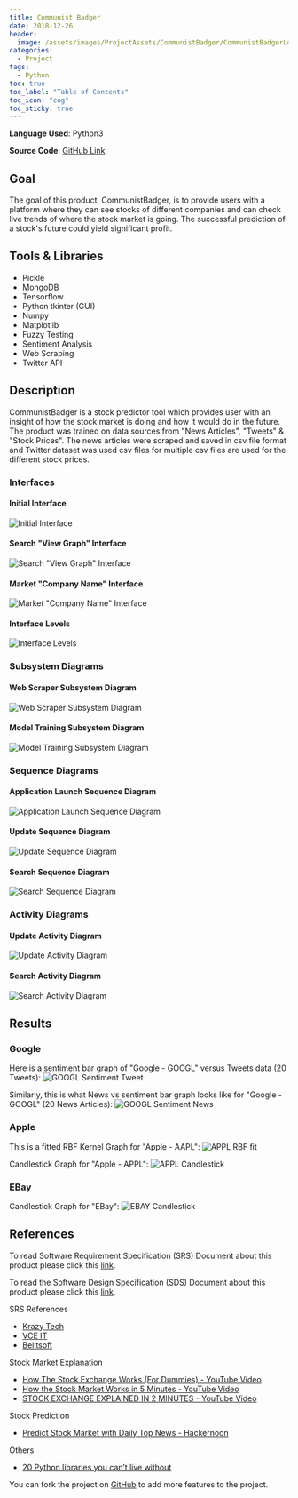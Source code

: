 ```yaml
---
title: Communist Badger
date: 2018-12-26
header:
  image: /assets/images/ProjectAssets/CommunistBadger/CommunistBadgerLogo.png
categories:
  - Project
tags:
  - Python
toc: true
toc_label: "Table of Contents"
toc_icon: "cog"
toc_sticky: true
---
```


**Language Used**: Python3

**Source Code**: [GitHub Link](https://github.com/kjanjua26/CommunistBadger)

## Goal
The goal of this product, CommunistBadger, is to provide users with a platform where they can see stocks of different companies and can check live trends of where the stock market is going. The successful prediction of a stock's future could yield significant profit.

## Tools & Libraries
- Pickle
- MongoDB
- Tensorflow
- Python tkinter (GUI)
- Numpy
- Matplotlib
- Fuzzy Testing
- Sentiment Analysis
- Web Scraping
- Twitter API

## Description
CommunistBadger is a stock predictor tool which provides user with an insight of how the stock market is doing and how it would do in the future. The product was trained on data sources from "News Articles", "Tweets" & "Stock Prices". The news articles were scraped and saved in csv file format and Twitter dataset was used csv files for multiple csv files are used for the different stock prices.

### Interfaces
#### Initial Interface
![Initial Interface](/assets/images/ProjectAssets/CommunistBadger/InitialInterface.png)

#### Search "View Graph" Interface
![Search "View Graph" Interface](/assets/images/ProjectAssets/CommunistBadger/SearchViewGraphInterface.png)

#### Market "Company Name" Interface
![Market "Company Name" Interface](/assets/images/ProjectAssets/CommunistBadger/MarketCompanyNameInterface.png)

#### Interface Levels
![Interface Levels](/assets/images/ProjectAssets/CommunistBadger/InterfaceLevels.png)

### Subsystem Diagrams
#### Web Scraper Subsystem Diagram
![Web Scraper Subsystem Diagram](/assets/images/ProjectAssets/CommunistBadger/WebscraperSubsystemDiagram.png)

#### Model Training Subsystem Diagram
![Model Training Subsystem Diagram](/assets/images/ProjectAssets/CommunistBadger/ModelTrainingSubsystemDiagram.png)

### Sequence Diagrams
#### Application Launch Sequence Diagram
![Application Launch Sequence Diagram](/assets/images/ProjectAssets/CommunistBadger/InitialSequenceDiagram.png)

#### Update Sequence Diagram
![Update Sequence Diagram](/assets/images/ProjectAssets/CommunistBadger/UpdateSequenceDiagram.png)

#### Search Sequence Diagram
![Search Sequence Diagram](/assets/images/ProjectAssets/CommunistBadger/SearchSequenceDiagram.png)

### Activity Diagrams
#### Update Activity Diagram
![Update Activity Diagram](/assets/images/ProjectAssets/CommunistBadger/UpdateActivityDiagram.png)

#### Search Activity Diagram
![Search Activity Diagram](/assets/images/ProjectAssets/CommunistBadger/SearchActivityDiagram.png)

## Results
### Google
Here is a sentiment bar graph of "Google - GOOGL" versus Tweets data (20 Tweets):
![GOOGL Sentiment Tweet](/assets/images/ProjectAssets/CommunistBadger/sentiment_results_tweets_Google.png)

Similarly, this is what News vs sentiment bar graph looks like for "Google - GOOGL" (20 News Articles):
![GOOGL Sentiment News](/assets/images/ProjectAssets/CommunistBadger/sentiment_results_news_Google.png)

### Apple
This is a fitted RBF Kernel Graph for "Apple - AAPL":
![APPL RBF fit](/assets/images/ProjectAssets/CommunistBadger/Apple_stock_rbf.png)

Candlestick Graph for "Apple - APPL":
![APPL Candlestick](/assets/images/ProjectAssets/CommunistBadger/candlestick_aapl.png)

### EBay
Candlestick Graph for "EBay":
![EBAY Candlestick](/assets/images/ProjectAssets/CommunistBadger/stock_prediction_EBAY.png)

## References
To read Software Requirement Specification (SRS) Document about this product please click this [link](https://github.com/kjanjua26/CommunistBadger/blob/master/Documentation/Project%20Deliverable%201.pdf).

To read the Software Design Specification (SDS) Document about this product please click this [link](https://github.com/kjanjua26/CommunistBadger/blob/master/Documentation/Project%20Deliverable%202-SDS.pdf).

SRS References
- [Krazy Tech](https://krazytech.com/projects/sample-software-requirements-specificationsrs-report-airline-database)
- [VCE IT](http://www.vceit.com/p/SRS-sample.htm)
- [Belitsoft](https://belitsoft.com/custom-application-development-services/software-requirements-specification-document-example-international-standard)

Stock Market Explanation
- [How The Stock Exchange Works (For Dummies) - YouTube Video](https://www.youtube.com/watch?v=F3QpgXBtDeo)
- [How the Stock Market Works in 5 Minutes - YouTube Video](https://www.youtube.com/watch?v=_-dD416-cqw)
- [STOCK EXCHANGE EXPLAINED IN 2 MINUTES - YouTube Video](https://www.youtube.com/watch?v=l3t406oTmss)

Stock Prediction
- [Predict Stock Market with Daily Top News - Hackernoon](https://hackernoon.com/predict-stock-market-with-daily-top-news-8c8db25bef8d)

Others
- [20 Python libraries you can’t live without](https://yasoob.me/2013/07/30/20-python-libraries-you-cant-live-without/)

You can fork the project on [GitHub](https://github.com/kjanjua26/CommunistBadger) to add more features to the project.